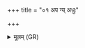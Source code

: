+++
title = "०१ अप न्य् अधुः"

+++
<details><summary>मूलम् (GR)</summary>

अप न्य् अधुः पौरुषेयं वधं मद्  
इन्द्राग्नी धाता सविता बृहस्पतिः ।  
सोमो राजा वरुणो अश्विना यमः  
पूषास्मान् परि पातु मृत्योः ॥
</details>